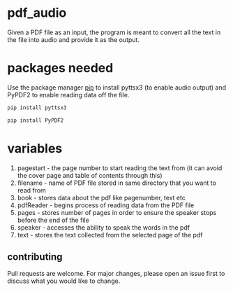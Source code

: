 # pdf_audio
Given a PDF file as an input, the program is meant to convert all the text in the file into audio and provide it as the output.

# packages needed
Use the package manager [pip](https://pip.pypa.io/en/stable/) to install pyttsx3 (to enable audio output) and PyPDF2 to enable reading data off the file.
```bash
pip install pyttsx3
```
```bash
pip install PyPDF2
```
# variables
1. pagestart - the page number to start reading the text from (it can avoid the cover page and table of contents through this)
2. filename - name of PDF file stored in same directory that you want to read from
3. book - stores data about the pdf like pagenumber, text etc
4. pdfReader - begins process of reading data from the PDF file
5. pages - stores number of pages in order to ensure the speaker stops before the end of the file
6. speaker - accesses the ability to speak the words in the pdf
7. text - stores the text collected from the selected page of the pdf

## contributing
Pull requests are welcome. For major changes, please open an issue first to discuss what you would like to change.
